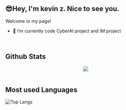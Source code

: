 
## 😎Hey, I'm kevin z. Nice to see you.

Welcome to my page!
  
- 🌱 I’m currently code CyberAI project and IM project  
  
<br/>  

## Github Stats  
<div align="center"><img src="https://github-readme-stats.vercel.app/api?username=kevinz613&show_icons=true&count_private=true&hide_border=true" align="center" /></div>  

<br/>  

## Most used Languages
![Top Langs](https://github-readme-stats.vercel.app/api/top-langs/?username=kevinz613&layout=compact&theme=tokyonight)

